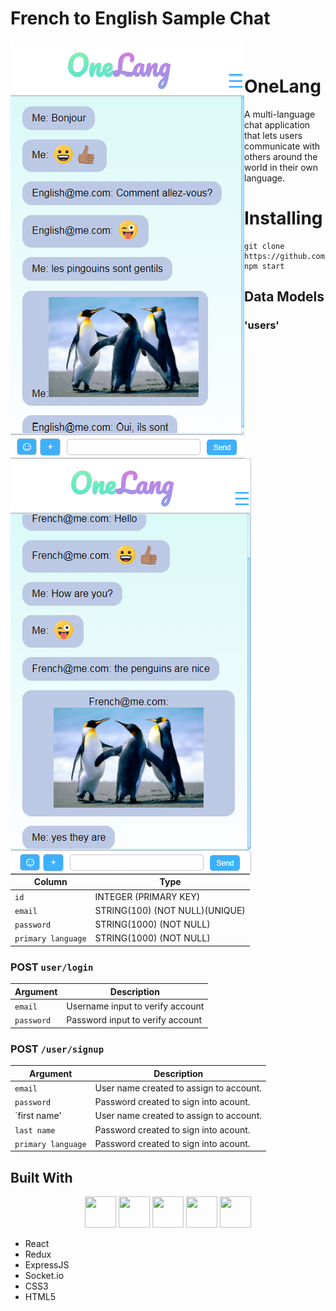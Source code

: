 
# French to English Sample Chat
<img src="/public/French.PNG" align="left" />
<img src="/public/English.PNG" align="left" height:"350px"/>

&nbsp;
&nbsp;
&nbsp;
&nbsp;
# OneLang

A multi-language chat application that lets users communicate with others around the world in their own language.



# Installing


```
git clone https://github.com/bigal2331/3xtrinsic.git
npm start
```

## Data Models
### 'users'

| Column                | Type                	          |
|-----------------------|---------------------------------|
|`id`                   | INTEGER (PRIMARY KEY)           |
|`email`                | STRING(100) (NOT NULL)(UNIQUE)  |
|`password`             | STRING(1000) (NOT NULL)         |
|`primary language`     | STRING(1000) (NOT NULL)         |



### POST `user/login`

| Argument              | Description                                                                                 |
|-----------------------|---------------------------------------------------------------------------------------------|
| `email`            | Username input to verify account                                                            |
| `password`            | Password input to verify account                                                            |


### POST `/user/signup`

| Argument              | Description                                                                                 |
|-----------------------|---------------------------------------------------------------------------------------------|
| `email`               | User name created to assign to account.                                                     |
| `password`            | Password created to sign into acount.                                                       |
| `first name'          | User name created to assign to account.                                                     |
| `last name`           | Password created to sign into acount.                                                       |
| `primary language`    | Password created to sign into acount.                                                       |

## Built With

  <p style="text-align: center;">
    <img src="https://www.shareicon.net/data/512x512/2016/07/08/117367_logo_512x512.png" width="50px" height="50px"/>
    <img src="https://raw.githubusercontent.com/reactjs/redux/master/logo/logo.png" width="50px" height="50px"/>
    <img src="https://upload.wikimedia.org/wikipedia/commons/6/64/Expressjs.png" width="50px" height="50px"/>
    <img src="http://www.programwitherik.com/content/images/2017/01/socket-e1434850599985.png" width="50px" height="50px"/>
    <img src="https://upload.wikimedia.org/wikipedia/commons/thumb/1/10/CSS3_and_HTML5_logos_and_wordmarks.svg/2000px-CSS3_and_HTML5_logos_and_wordmarks.svg.png" width="50px" height="50px"/>
    
  </p>

* React 
* Redux 
* ExpressJS 
* Socket.io 
* CSS3
* HTML5
